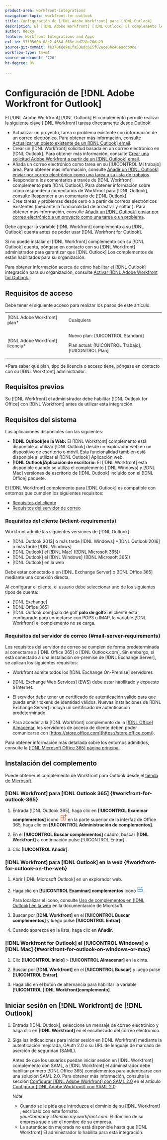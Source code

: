 ```yaml
---
product-area: workfront-integrations
navigation-topic: workfront-for-outlook
title: Configuración de [!DNL Adobe Workfront] para [!DNL Outlook]
description: El [!DNL Adobe Workfront] [!DNL Outlook] El complemento le permite realizar la clave [!DNL Workfront] tareas directamente desde Outlook.
author: Becky
feature: Workfront Integrations and Apps
exl-id: 57f0560b-68c2-4654-863e-bd728e76da29
source-git-commit: fe370eee9e1fa53edc615f82ece8bc46a9cdb0ce
workflow-type: tm+mt
source-wordcount: '726'
ht-degree: 0%

---
```


# Configuración de [!DNL Adobe Workfront for Outlook]

El [!DNL Adobe Workfront] [!DNL Outlook] El complemento permite realizar la siguiente clave [!DNL Workfront] tareas directamente desde Outlook:

* Actualizar un proyecto, tarea o problema existente con información de un correo electrónico. Para obtener más información, consulte [Actualizar un objeto existente de un [!DNL Outlook] email](../../workfront-integrations-and-apps/using-workfront-with-outlook/update-an-existing-object-from-an-outlook-email.md).
* Crear un [!DNL Workfront] solicitud basada en un correo electrónico en [!DNL Outlook]. Para obtener más información, consulte [Crear una solicitud Adobe Workfront a partir de un [!DNL Outlook] email](../../workfront-integrations-and-apps/using-workfront-with-outlook/create-a-wf-request-from-an-outlook-email.md).
* Añada un correo electrónico como tarea en su [!UICONTROL Mi trabajo] área. Para obtener más información, consulte [Añadir un [!DNL Outlook] enviar por correo electrónico como una tarea a su lista de trabajos](../../workfront-integrations-and-apps/using-workfront-with-outlook/add-outlook-email-as-task-to-your-work-list.md).
* Responder a los comentarios a través de [!DNL Workfront] complemento para [!DNL Outlook]. Para obtener información sobre cómo responder a comentarios de Workfront para [!DNL Outlook], consulte [Responder a un comentario de [!DNL Outlook]](../../workfront-integrations-and-apps/using-workfront-with-outlook/reply-to-a-comment-from-outlook.md).
* Cree tareas y problemas desde cero o a partir de correos electrónicos existentes (mediante la funcionalidad de arrastrar y soltar ). Para obtener más información, consulte [Añadir un [!DNL Outlook] enviar por correo electrónico a un proyecto como una tarea o un problema](../../workfront-integrations-and-apps/using-workfront-with-outlook/add-outlook-email-to-project-as-task-or-issue.md).

Debe agregar la variable [!DNL Workfront] complemento a su [!DNL Outlook] cuenta antes de poder usar [!DNL Workfront for Outlook].

Si no puede instalar el [!DNL Workfront] complemento con su [!DNL Outlook] cuenta, póngase en contacto con su [!DNL Workfront] administrador para garantizar que [!DNL Outlook] Los complementos de están habilitados para su organización.

Para obtener información acerca de cómo habilitar el [!DNL Outlook] integración para su organización, consulte [Activar [!DNL Adobe Workfront for Outlook]](../../administration-and-setup/configure-integrations/enable-workfront-for-outlook.md).

## Requisitos de acceso

Debe tener el siguiente acceso para realizar los pasos de este artículo:

<table style="table-layout:auto"> 
 <col> 
 <col> 
 <tbody> 
  <tr> 
   <td role="rowheader">[!DNL Adobe Workfront] plan*</td> 
   <td> <p>Cualquiera</p> </td> 
  </tr> 
  <tr> 
   <td role="rowheader">[!DNL Adobe Workfront] licencia*</td> 
   <td> 
   <p>Nuevo plan: [!UICONTROL Standard]</p> 
   <p>Plan actual: [!UICONTROL Trabajo], [!UICONTROL Plan]</p> </td> 
  </tr> 
 </tbody> 
</table>

&#42;Para saber qué plan, tipo de licencia o acceso tiene, póngase en contacto con su [!DNL Workfront] administrador.

## Requisitos previos

Su [!DNL Workfront] el administrador debe habilitar [!DNL Outlook for Office] con [!DNL Workfront] antes de utilizar esta integración.

## Requisitos del sistema

Las aplicaciones disponibles son las siguientes:

* **[!DNL Outlook]en la Web:** El [!DNL Workfront] complemento está disponible al utilizar [!DNL Outlook] desde un explorador web en un dispositivo de escritorio o móvil. Esta funcionalidad también está disponible al utilizar el [!DNL Outlook] Aplicación web.
* **[!DNL Outlook]Aplicación de escritorio:** El [!DNL Workfront] está disponible cuando se utiliza el complemento [!DNL Windows] y [!DNL Mac] versiones de escritorio de [!DNL Outlook] incluido con el [!DNL Office] paquete.

El [!DNL Workfront] complemento para [!DNL Outlook] es compatible con entornos que cumplen los siguientes requisitos:

* [Requisitos del cliente](#client-requirements-client-requirements)
* [Requisitos del servidor de correo](#mail-server-requirements-mail-server-requirements)

### Requisitos del cliente {#client-requirements}

Workfront admite las siguientes versiones de [!DNL Outlook]:

* [!DNL Outlook 2013] o más tarde [!DNL Windows]
*[!DNL  Outlook 2016] o más tarde [!DNL Windows]
* [!DNL Outlook] el [!DNL Mac] ([!DNL Microsoft 365])
* [!DNL Outlook] el [!DNL Windows] ([!DNL Microsoft 365])
* [!DNL Outlook] en la web

Debe estar conectado a un [!DNL Exchange Server] o [!DNL Office 365] mediante una conexión directa.

Al configurar el cliente, el usuario debe seleccionar uno de los siguientes tipos de cuenta:

* [!DNL Exchange]
* [!DNL Office 365]
* [!DNL Outlook.com]palo de golf **palo de golf**&#x200B;Si el cliente está configurado para conectarse con POP3 o IMAP, la variable [!DNL Workfront] el complemento no se carga.

### Requisitos del servidor de correo {#mail-server-requirements}

Los requisitos del servidor de correo se cumplen de forma predeterminada al conectarse a [!DNL Office 365] o [!DNL Outlook.com]. Sin embargo, si está conectado a una instalación on-premise de [!DNL Exchange Server], se aplican los siguientes requisitos:

* Workfront admite todos los [!DNL Exchange On-Premise] servidores
* [!DNL Exchange Web Services] (EWS) debe estar habilitado y expuesto a Internet.
* El servidor debe tener un certificado de autenticación válido para que pueda emitir tokens de identidad válidos. Nuevas instalaciones de [!DNL Exchange Server] incluya un certificado de autenticación predeterminado.

  <!--this used to be here but Dev asked for it to be taken out - logged issue for editing this article on 4-26-2023: For more information, see [Digital certificates and encryption in [!DNL Exchange 2016]](https://technet.microsoft.com/en-us/library/dd351044(v=exchg.160).aspx) and [Set-AuthConfig](https://technet.microsoft.com/en-us/library/jj215766(v=exchg.160).aspx).-->

* Para acceder a la [!DNL Workfront] complemento de la [[!DNL Office] Almacenar](https://store.office.com/), los servidores de acceso de cliente deben poder comunicarse con  [https://store.office.com](https://store.office.com/).

Para obtener información más detallada sobre los entornos admitidos, consulte la [[!DNL Microsoft Office 365] página principal](https://products.office.com/en-us/office-365-home).

## Instalación del complemento

Puede obtener el complemento de Workfront para Outlook desde el [tienda de Microsoft](https://appsource.microsoft.com/en-us/product/office/WA104380943?tab=Overview).

### [!DNL Workfront] para [!DNL Outlook 365] {#workfront-for-outlook-365}

1. Entrada [!DNL Outlook 365], haga clic en **[!UICONTROL Examinar complementos]** icono ![](assets/outlook-add-in-26x26.png)en la parte superior de la interfaz de Office 365, haga clic en **[!UICONTROL Administración de complementos]**.

1. En el **[!UICONTROL Buscar complementos]** cuadro, buscar **[!DNL Workfront]** a continuación pulse [!UICONTROL Entrar].

1. Clic **[!UICONTROL Añadir]**.

### [!DNL Workfront] para [!DNL Outlook] en la web {#workfront-for-outlook-on-the-web}

1. Abrir [!DNL Microsoft Outlook] en un explorador web.
1. Haga clic en **[!UICONTROL Examinar] complementos** icono ![](assets/outlook-add-in-web-version-20x20.png).

   Para localizar el icono, consulte [Uso de complementos en [!DNL Outlook] en la web](https://support.microsoft.com/en-us/office/using-add-ins-in-outlook-on-the-web-8f2ce816-5df4-44a5-958c-f7f9d6dabdce#bkmk_addaddinsicon) en la documentación de Microsoft.

1. Buscar por **[!DNL Workfront]** en el **[!UICONTROL Buscar complementos]** y luego pulse **[!UICONTROL Entrar]**.

1. Cuando aparezca en la lista, haga clic en **Añadir**.

### [!DNL Workfront for Outlook] el [!UICONTROL Windows] o [!DNL Mac] {#workfront-for-outlook-on-windows-or-mac}

1. Clic **[!UICONTROL Inicio]** > **[!UICONTROL Almacenar]** en la cinta.

1. Buscar por **[!DNL Workfront]** en el **[!UICONTROL Buscar]** y luego pulse **[!UICONTROL Entrar]**.

1. Haga clic en el botón de alternancia para habilitar la variable **[!UICONTROL [!DNL Workfront]complemento]**.

## Iniciar sesión en [!DNL Workfront] de [!DNL Outlook]

1. Entrada [!DNL Outlook], seleccione un mensaje de correo electrónico y haga clic en **[!DNL Workfront]** en el encabezado del correo electrónico.
1. Siga las indicaciones para iniciar sesión en [!DNL Workfront] mediante la autenticación mejorada, OAuth 2.0 o su URL de lenguaje de marcado de aserción de seguridad (SAML).

   Antes de que los usuarios puedan iniciar sesión en [!DNL Workfront] complemento con SAML, a [!DNL Workfront] el administrador debe habilitar primero [!DNL Office 365] complementos para autenticarse con una solución SAML 2.0. Para obtener más información, consulte la sección [Configurar [!DNL Adobe Workfront] con SAML 2.0](../../administration-and-setup/add-users/single-sign-on/configure-workfront-saml-2.md#enable-saml-with-office-365) en el artículo [Configurar [!DNL Adobe Workfront] con SAML 2.0](../../administration-and-setup/add-users/single-sign-on/configure-workfront-saml-2.md).

   >[!NOTE]
   >
   >* Cuando se le pida que introduzca el dominio de su [!DNL Workfront] , escríbalo con este formato: *yourCompany&#39;sDomain.my.workfront.com*. El dominio de su empresa suele ser el nombre de su empresa.
   >* La autenticación mejorada no está disponible hasta que [!DNL Workfront] El administrador lo habilita para esta integración.


